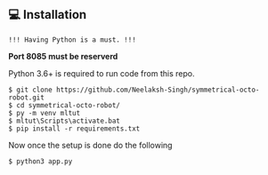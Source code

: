 ## 💻 Installation

`!!! Having Python is a must. !!!` <br>

<b>Port 8085 must be reserverd</b> <br>

Python 3.6+ is required to run code from this repo. 

```console
$ git clone https://github.com/Neelaksh-Singh/symmetrical-octo-robot.git
$ cd symmetrical-octo-robot/
$ py -m venv mltut
$ mltut\Scripts\activate.bat
$ pip install -r requirements.txt 
```
Now once the setup is done do the following 

```console
$ python3 app.py
```
